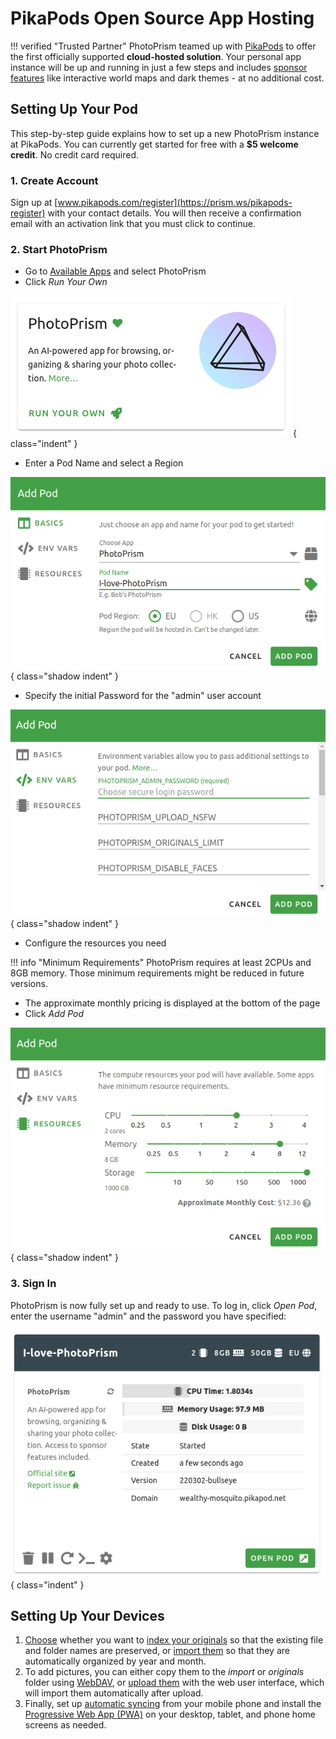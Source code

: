 # **PikaPods** Open Source App Hosting

!!! verified "Trusted Partner"
    PhotoPrism teamed up with [PikaPods](https://prism.ws/pikapods-com) to offer the first officially supported **cloud-hosted solution**. Your personal app instance will be up and running in just a few steps and includes [sponsor features](https://photoprism.app/membership) like interactive world maps and dark themes - at no additional cost.

## Setting Up Your Pod

This step-by-step guide explains how to set up a new PhotoPrism instance at PikaPods. You can currently get started for free with a **$5 welcome credit**. No credit card required.

### 1. Create Account

Sign up at [www.pikapods.com/register](https://prism.ws/pikapods-register) with your contact details.
You will then receive a confirmation email with an activation link that you must click to continue.

### 2. Start PhotoPrism

- Go to [Available Apps](https://prism.ws/pikapods-apps) and select PhotoPrism 
- Click *Run Your Own*

![Screenshot](img/pikapods-appstore.png){ class="indent" }

- Enter a Pod Name and select a Region

![Screenshot](img/pikapods-step-1.png){ class="shadow indent" }

- Specify the initial Password for the "admin" user account

![Screenshot](img/pikapods-step-2.png){ class="shadow indent" }

- Configure the resources you need
  

!!! info "Minimum Requirements"
    PhotoPrism requires at least 2CPUs and 8GB memory. Those minimum requirements might be reduced in future versions.

- The approximate monthly pricing is displayed at the bottom of the page
- Click *Add Pod*

![Screenshot](img/pikapods-step-3.png){ class="shadow indent" }

### 3. Sign In

PhotoPrism is now fully set up and ready to use. To log in, click *Open Pod*, enter the username "admin" and the password you have specified:

![Screenshot](img/pikapods-overview.png){ class="indent" }

## Setting Up Your Devices

1. [Choose](../../user-guide/library/index.md) whether you want to [index your originals](../../user-guide/library/originals.md) so that the existing file and folder names are preserved, or [import them](../../user-guide/library/import.md) so that they are automatically organized by year and month.
2. To add pictures, you can either copy them to the *import* or *originals* folder using [WebDAV](../../user-guide/sync/webdav.md), or [upload them](../../user-guide/library/upload.md) with the web user interface, which will import them automatically after upload.
3. Finally, set up [automatic syncing](../../user-guide/sync/mobile-devices.md) from your mobile phone and install the [Progressive Web App (PWA)](../../user-guide/pwa.md) on your desktop, tablet, and phone home screens as needed.
